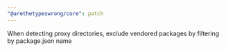 ```yaml
---
"@arethetypeswrong/core": patch
---
```


When detecting proxy directories, exclude vendored packages by filtering by package.json name

